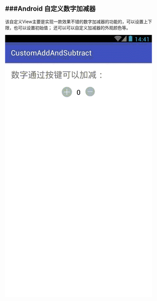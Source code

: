 ###Android 自定义数字加减器
---------------------
该自定义View主要是实现一款效果不错的数字加减器的功能的，可以设置上下限，也可以设置初始值；
还可以可以自定义加减器的外观颜色等。


![add_sub](add_sub.gif)
